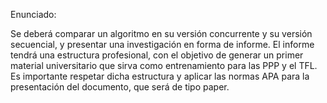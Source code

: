 Enunciado: 

Se deberá comparar un algoritmo en su versión concurrente y su versión secuencial, y presentar una investigación en forma de informe. El informe tendrá una estructura profesional, con el objetivo de generar un primer material universitario que sirva como entrenamiento para las PPP y el TFL. Es importante respetar dicha estructura y aplicar las normas APA para la presentación del documento, que será de tipo paper. 
